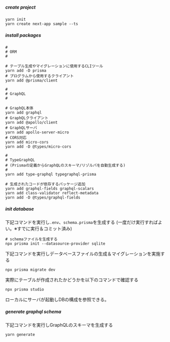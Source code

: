 ##### create project

```
yarn init
yarn create next-app sample --ts
```

##### install packages

```
#
# ORM
#

# テーブル生成やマイグレーションに使用するCLIツール
yarn add -D prisma
# プログラムから使用するクライアント
yarn add @prisma/client

#
# GraphQL
#

# GraphQL本体
yarn add graphql
# GraphQLクライアント
yarn add @apollo/client
# GraphQLサーバ
yarn add apollo-server-micro
# CORS対応
yarn add micro-cors
yarn add -D @types/micro-cors

#
# TypeGraphQL
# (Prismaの定義からGraphQLのスキーマ/リゾルバを自動生成する)
#
yarn add type-graphql typegraphql-prisma

# 生成されたコードが依存するパッケージ追加
yarn add graphql-fields graphql-scalars
yarn add class-validator reflect-metadata
yarn add -D @types/graphql-fields
```

##### init database

下記コマンドを実行し`.env`、`schema.prisma`を生成する
(一度だけ実行すればよい。※すでに実行＆コミット済み)

```
# schemaファイルを生成する
npx prisma init --datasource-provider sqlite
```

下記コマンドを実行しデータベースファイルの生成＆マイグレーションを実施する

```
npx prisma migrate dev
```

実際にテーブルが作成されたかどうかを以下のコマンドで確認する

```
npx prisma studio
```

ローカルにサーバが起動しDBの構成を参照できる。

##### generate graphql schema

下記コマンドを実行しGraphQLのスキーマを生成する

```
yarn generate
```